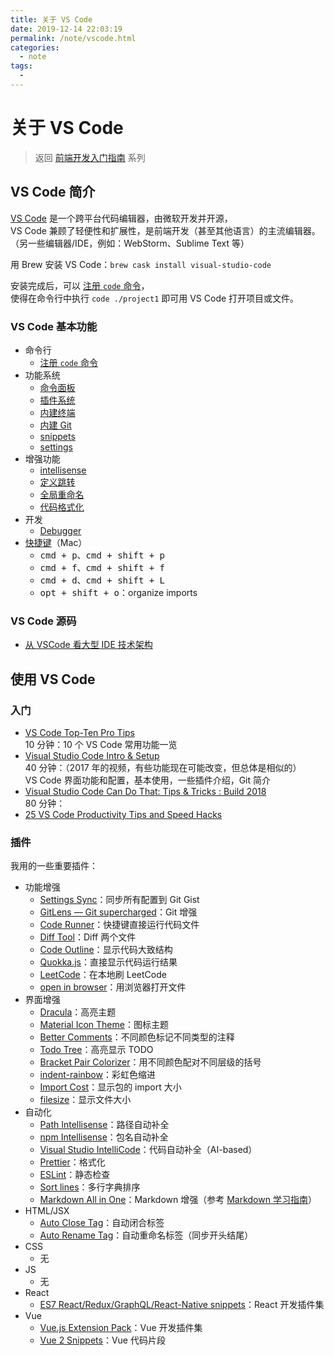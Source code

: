 ```yaml
---
title: 关于 VS Code
date: 2019-12-14 22:03:19
permalink: /note/vscode.html
categories:
  - note
tags:
  - 
---
```

# 关于 VS Code

> 返回 [前端开发入门指南](./fe-development-cookbook.md) 系列

## VS Code 简介

[VS Code](https://code.visualstudio.com/) 是一个跨平台代码编辑器，由微软开发并开源，  
VS Code 兼顾了轻便性和扩展性，是前端开发（甚至其他语言）的主流编辑器。  
（另一些编辑器/IDE，例如：WebStorm、Sublime Text 等）

用 Brew 安装 VS Code：`brew cask install visual-studio-code`

安装完成后，可以 [注册 `code` 命令](https://code.visualstudio.com/docs/setup/mac#_launching-from-the-command-line)，  
使得在命令行中执行 `code ./project1` 即可用 VS Code 打开项目或文件。

### VS Code 基本功能

- 命令行
  - [注册 `code` 命令](https://code.visualstudio.com/docs/setup/mac#_launching-from-the-command-line)
- 功能系统
  - [命令面板](https://code.visualstudio.com/docs/getstarted/userinterface#_command-palette)
  - [插件系统](https://code.visualstudio.com/docs/editor/extension-gallery)
  - [内建终端](https://code.visualstudio.com/docs/editor/integrated-terminal)
  - [内建 Git](https://code.visualstudio.com/Docs/editor/versioncontrol#_git-support)
  - [snippets](https://code.visualstudio.com/docs/editor/userdefinedsnippets)
  - [settings](https://code.visualstudio.com/docs/getstarted/settings)
- 增强功能
  - [intellisense](https://code.visualstudio.com/docs/editor/intellisense)
  - [定义跳转](https://code.visualstudio.com/Docs/editor/editingevolved#_peek)
  - [全局重命名](https://code.visualstudio.com/Docs/editor/editingevolved#_rename-symbol)
  - [代码格式化](https://code.visualstudio.com/docs/editor/codebasics#_formatting)
- 开发
  - [Debugger](https://code.visualstudio.com/Docs/editor/debugging)
- [快捷键](https://code.visualstudio.com/docs/getstarted/keybindings#_keyboard-shortcuts-reference)（Mac）
  - <kbd>cmd + p</kbd>、<kbd>cmd + shift + p</kbd>
  - <kbd>cmd + f</kbd>、<kbd>cmd + shift + f</kbd>
  - <kbd>cmd + d</kbd>、<kbd>cmd + shift + L</kbd>
  - <kbd>opt + shift + o</kbd>：organize imports

### VS Code 源码

- [从 VSCode 看大型 IDE 技术架构](https://zhuanlan.zhihu.com/p/96041706)

## 使用 VS Code

### 入门

- [VS Code Top-Ten Pro Tips](https://www.youtube.com/watch?v=u21W_tfPVrY)  
  10 分钟：10 个 VS Code 常用功能一览
- [Visual Studio Code Intro & Setup](https://www.youtube.com/watch?v=fnPhJHN0jTE)  
  40 分钟：（2017 年的视频，有些功能现在可能改变，但总体是相似的）  
  VS Code 界面功能和配置，基本使用，一些插件介绍，Git 简介
- [Visual Studio Code Can Do That: Tips & Tricks : Build 2018](https://www.youtube.com/watch?v=OOG3xcUQY5k)  
  80 分钟：
  <!-- - [15 VS Code Extensions For Front-End Developers in 2019](https://www.youtube.com/watch?v=LdF2RcelRg0) -->
- [25 VS Code Productivity Tips and Speed Hacks](https://www.youtube.com/watch?v=ifTF3ags0XI)

### 插件

我用的一些重要插件：

- 功能增强
  - [Settings Sync](https://marketplace.visualstudio.com/items?itemName=Shan.code-settings-sync)：同步所有配置到 Git Gist
  - [GitLens — Git supercharged](https://marketplace.visualstudio.com/items?itemName=eamodio.gitlens)：Git 增强
  - [Code Runner](https://marketplace.visualstudio.com/items?itemName=formulahendry.code-runner)：快捷键直接运行代码文件
  - [Diff Tool](https://marketplace.visualstudio.com/items?itemName=jinsihou.diff-tool)：Diff 两个文件
  - [Code Outline](https://marketplace.visualstudio.com/items?itemName=patrys.vscode-code-outline)：显示代码大致结构
  - [Quokka.js](https://marketplace.visualstudio.com/items?itemName=WallabyJs.quokka-vscode)：直接显示代码运行结果
  - [LeetCode](https://marketplace.visualstudio.com/items?itemName=shengchen.vscode-leetcode)：在本地刷 LeetCode
  - [open in browser](https://marketplace.visualstudio.com/items?itemName=techer.open-in-browser)：用浏览器打开文件
- 界面增强
  - [Dracula](https://draculatheme.com/)：高亮主题
  - [Material Icon Theme](https://marketplace.visualstudio.com/items?itemName=PKief.material-icon-theme)：图标主题
  - [Better Comments](https://marketplace.visualstudio.com/items?itemName=aaron-bond.better-comments)：不同颜色标记不同类型的注释
  - [Todo Tree](https://marketplace.visualstudio.com/items?itemName=Gruntfuggly.todo-tree)：高亮显示 TODO
  - [Bracket Pair Colorizer](https://marketplace.visualstudio.com/items?itemName=CoenraadS.bracket-pair-colorizer)：用不同颜色配对不同层级的括号
  - [indent-rainbow](https://marketplace.visualstudio.com/items?itemName=oderwat.indent-rainbow)：彩虹色缩进
  - [Import Cost](https://marketplace.visualstudio.com/items?itemName=wix.vscode-import-cost)：显示包的 import 大小
  - [filesize](https://marketplace.visualstudio.com/items?itemName=mkxml.vscode-filesize)：显示文件大小
- 自动化
  <!-- - [Auto Import](https://marketplace.visualstudio.com/items?itemName=steoates.autoimport)：npm 自动导入补全 -->
  - [Path Intellisense](https://marketplace.visualstudio.com/items?itemName=christian-kohler.path-intellisense)：路径自动补全
  - [npm Intellisense](https://marketplace.visualstudio.com/items?itemName=christian-kohler.npm-intellisense)：包名自动补全
  - [Visual Studio IntelliCode](https://marketplace.visualstudio.com/items?itemName=VisualStudioExptTeam.vscodeintellicode)：代码自动补全（AI-based）
  - [Prettier](https://marketplace.visualstudio.com/items?itemName=esbenp.prettier-vscode)：格式化
  - [ESLint](https://marketplace.visualstudio.com/items?itemName=dbaeumer.vscode-eslint)：静态检查
  - [Sort lines](https://marketplace.visualstudio.com/items?itemName=Tyriar.sort-lines)：多行字典排序
  - [Markdown All in One](https://marketplace.visualstudio.com/items?itemName=yzhang.markdown-all-in-one)：Markdown 增强（参考 [Markdown 学习指南](./markdown.md)）
- HTML/JSX
  - [Auto Close Tag](https://marketplace.visualstudio.com/items?itemName=formulahendry.auto-close-tag)：自动闭合标签
  - [Auto Rename Tag](https://marketplace.visualstudio.com/items?itemName=formulahendry.auto-rename-tag)：自动重命名标签（同步开头结尾）
- CSS
  - 无
- JS
  - 无
- React
  - [ES7 React/Redux/GraphQL/React-Native snippets](https://marketplace.visualstudio.com/items?itemName=dsznajder.es7-react-js-snippets)：React 开发插件集
- Vue
  - [Vue.js Extension Pack](https://marketplace.visualstudio.com/items?itemName=mubaidr.vuejs-extension-pack)：Vue 开发插件集
  - [Vue 2 Snippets](https://marketplace.visualstudio.com/items?itemName=hollowtree.vue-snippets)：Vue 代码片段
